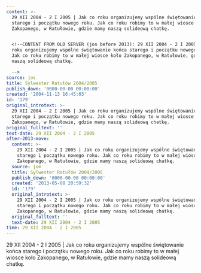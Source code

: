 ```yaml
---
content: >-
  29 XII 2004 - 2 I 2005 | Jak co roku organizujemy wspólne świętowanie końca
  starego i początku nowego roku. Jak co roku robimy to w małej wiosce koło
  Zakopanego, w Ratułowie, gdzie mamy naszą solideową chatkę.


  <!--CONTENT FROM OLD SERVER (jos before 2013): 29 XII 2004 - 2 I 2005 | Jak co
  roku organizujemy wspólne świętowanie końca starego i początku nowego roku.
  Jak co roku robimy to w małej wiosce koło Zakopanego, w Ratułowie, gdzie mamy
  naszą solideową chatkę.

  -->
source: jos
title: Sylwester Ratułów 2004/2005
publish_down: '0000-00-00 00:00:00'
created: '2004-11-13 16:45:03'
id: '179'
original_introtext: >-
  29 XII 2004 - 2 I 2005 | Jak co roku organizujemy wspólne świętowanie końca
  starego i początku nowego roku. Jak co roku robimy to w małej wiosce koło
  Zakopanego, w Ratułowie, gdzie mamy naszą solideową chatkę.
original_fulltext: ''
text-date: 29 XII 2004 - 2 I 2005
after-2013-move:
  content: >-
    29 XII 2004 - 2 I 2005 | Jak co roku organizujemy wspólne świętowanie końca
    starego i początku nowego roku. Jak co roku robimy to w małej wiosce koło
    Zakopanego, w Ratułowie, gdzie mamy naszą solideową chatkę.
  source: jom
  title: Sylwester Ratułów 2004/2005
  publish_down: '0000-00-00 00:00:00'
  created: '2013-05-08 20:59:32'
  id: '179'
  original_introtext: >-
    29 XII 2004 - 2 I 2005 | Jak co roku organizujemy wspólne świętowanie końca
    starego i początku nowego roku. Jak co roku robimy to w małej wiosce koło
    Zakopanego, w Ratułowie, gdzie mamy naszą solideową chatkę.
  original_fulltext: ''
  text-date: 29 XII 2004 - 2 I 2005
time: 29 XII 2004 - 2 I 2005
---
```

29 XII 2004 - 2 I 2005 | Jak co roku organizujemy wspólne świętowanie końca starego i początku nowego roku. Jak co roku robimy to w małej wiosce koło Zakopanego, w Ratułowie, gdzie mamy naszą solideową chatkę.

<!--CONTENT FROM OLD SERVER (jos before 2013): 29 XII 2004 - 2 I 2005 | Jak co roku organizujemy wspólne świętowanie końca starego i początku nowego roku. Jak co roku robimy to w małej wiosce koło Zakopanego, w Ratułowie, gdzie mamy naszą solideową chatkę.
-->

<!--{{json:{"created_date":"2004-11-13 16:45:03","publish_down":"0000-00-00 00:00:00","id":"179"}}}-->